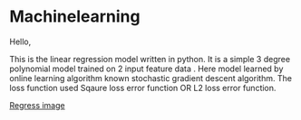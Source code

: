 # Machinelearning

Hello,

This is the  linear regression model written in python. It is a  simple 3 degree polynomial  model trained on 2 input feature data . Here model learned by 
online learning algorithm known stochastic gradient descent algorithm. The loss function used  Sqaure loss error function OR L2 loss error function.

[Regress image](https://github.com/kronosvamsi/Machinelearning/blob/main/regress.jpg)
